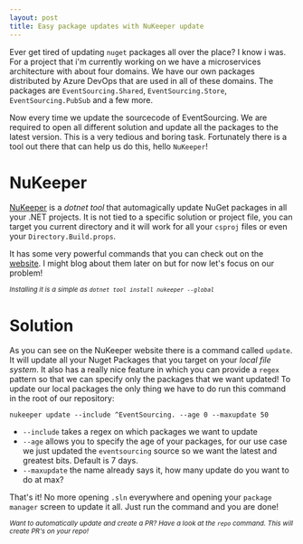 ```yaml
---
layout: post
title: Easy package updates with NuKeeper update
---
```


Ever get tired of updating `nuget` packages all over the place? I know i was. For a project that i'm currently working on we have a microservices architecture with about four domains. We have our own packages distributed by Azure DevOps that are used in all of these domains. The packages are `EventSourcing.Shared`, `EventSourcing.Store`, `EventSourcing.PubSub` and a few more.

Now every time we update the sourcecode of EventSourcing. We are required to open all different solution and update all the packages to the latest version. This is a very tedious and boring task. Fortunately there is a tool out there that can help us do this, hello `NuKeeper`!

<!--more-->

# NuKeeper
[NuKeeper](https://github.com/NuKeeperDotNet/NuKeeper) is a *dotnet tool* that automagically update NuGet packages in all your .NET projects. It is not tied to a specific solution or project file, you can target you current directory and it will work for all your `csproj` files or even your `Directory.Build.props`. 

It has some very powerful commands that you can check out on the [website](https://github.com/NuKeeperDotNet/NuKeeper#commands). I might blog about them later on but for now let's focus on our problem!

<em><small>
Installing it is a simple as `dotnet tool install nukeeper --global`
</small></em>

# Solution
As you can see on the NuKeeper website there is a command called `update`. It will update all your Nuget Packages that you target on your *local file system*. It also has a really nice feature in which you can provide a `regex` pattern so that we can specify only the packages that we want updated! To update our local packages the only thing we have to do run this command in the root of our repository:

`nukeeper update --include ^EventSourcing. --age 0 --maxupdate 50`

* `--include` takes a regex on which packages we want to update
* `--age` allows you to specify the age of your packages, for our use case we just updated the `eventsourcing` source so we want the latest and greatest bits. Default is 7 days.
* `--maxupdate` the name already says it, how many update do you want to do at max?

That's it! No more opening `.sln` everywhere and opening your `package manager` screen to update it all. Just run the command and you are done!

<em><small>
Want to automatically update and create a PR? Have a look at the `repo` command. This will create PR's on your repo!
</small></em>

